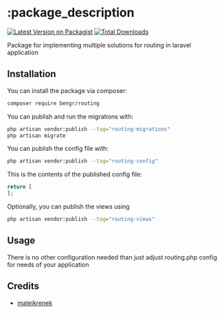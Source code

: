 # :package_description

[![Latest Version on Packagist](https://img.shields.io/packagist/v/bengr/routing.svg?style=flat-square)](https://packagist.org/packages/bengr/routing)
[![Total Downloads](https://img.shields.io/packagist/dt/bengr/routing.svg?style=flat-square)](https://packagist.org/packages/bengr/routing)

Package for implementing multiple solutions for routing in laravel application

## Installation

You can install the package via composer:

```bash
composer require bengr/routing
```

You can publish and run the migrations with:

```bash
php artisan vendor:publish --tag="routing-migrations"
php artisan migrate
```

You can publish the config file with:

```bash
php artisan vendor:publish --tag="routing-config"
```

This is the contents of the published config file:

```php
return [
];
```

Optionally, you can publish the views using

```bash
php artisan vendor:publish --tag="routing-views"
```

## Usage

There is no other configuration needed than just adjust routing.php config for needs of your application

## Credits

- [matejkrenek](https://github.com/matejkrenek)
